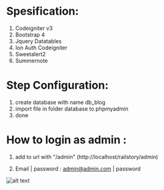 # **Spesification**:

1. Codeigniter v3
2. Bootstrap 4
3. Jquery Datatables
4. Ion Auth Codeigniter
5. Sweetalert2
6. Summernote

# **Step Configuration**:

1. create database with name db_blog
2. import file in folder database to phpmyadmin
3. done


# **How to login as admin :** 

1. add to url with "/admin" (http://localhost/railstory/admin)


2. Email | password : admin@admin.com | password


![alt text](https://github.com/tegarpratama/portal-news/blob/master/capture.png?raw=true)
